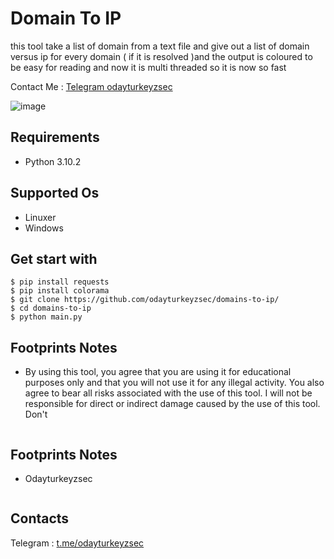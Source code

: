 # Domain To IP

this tool take a list of domain from a text file and give out a list of domain versus ip for every domain ( if it is resolved )and the output is coloured to be easy for reading and now it is multi threaded so it is now so fast


Contact Me : [Telegram odayturkeyzsec](https://t.me/odayturkeyzsec)



![image](https://github.com/user-attachments/assets/4b3e346a-6e99-4f3a-b65a-83968aaa6a47)



## Requirements
- Python 3.10.2 
## Supported Os
- Linuxer
- Windows
## Get start with
```
$ pip install requests
$ pip install colorama
$ git clone https://github.com/odayturkeyzsec/domains-to-ip/
$ cd domains-to-ip
$ python main.py
```
## Footprints Notes
- By using this tool, you agree that you are using it for educational purposes only and that you will not use it for any illegal activity. You also agree to bear all risks associated with the use of this tool. I will not be responsible for direct or indirect damage caused by the use of this tool. Don't
```
```
## Footprints Notes
- Odayturkeyzsec
```
```
## Contacts
Telegram : [t.me/odayturkeyzsec](https://t.me/odayturkeyzsec)
